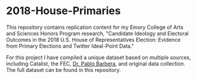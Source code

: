 # 2018-House-Primaries

This repository contains replication content for my Emory College of Arts and Sciences Honors Program research, "Candidate Ideology and Electoral Outcomes in the 2018 U.S. House of Representatives Election: Evidence from Primary Elections and Twitter Ideal-Point Data."

For this project I have compiled a unique dataset based on multiple sources, including Catalist, the FEC, [Dr. Pablo Barbera](https://github.com/pablobarbera/twitter_ideology), and original data collection. The full dataset can be found in this repository.
